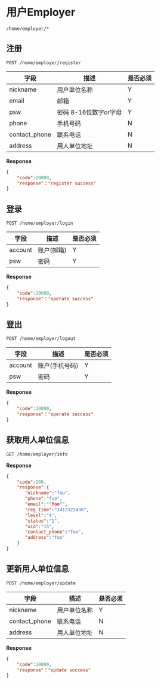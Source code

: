用户Employer
===
`/home/employer/*`


## 注册    
`POST /home/employer/register` 

字段  |描述 |  是否必须 
------------ | -------------| -------------
nickname | 用户单位名称     | Y
email|  邮箱      | Y
psw  | 密码 8-16位数字or字母   | Y
phone| 手机号码 | N
contact_phone | 联系电话 | N
address  |用人单位地址 | N




**Response**  

```json
{
    "code":20000,
    "response"："register success"
}
```


## 登录
`POST /home/employer/login`

字段  |描述 |  是否必须 
------------ | -------------| -------------
account | 账户(邮箱)    | Y
psw| 密码  | Y

 **Response**  

```json  
{
    "code":20000,
    "response"："operate success"
}
```

## 登出
`POST /home/employer/logout`

字段  |描述 |  是否必须 
------------ | -------------| -------------
account | 账户(手机号码)      | Y
psw| 密码  | Y

 **Response**  

```json  
{
    "code":20000,
    "response"："operate success"
}
```


## 获取用人单位信息
`GET /home/employer/info`

**Response**  

```json  
{
    "code":200,
    "response":{
       "nickname":"foo",
       "phone":"foo",
       "email":""foo"",
       "reg_time":"1412322430",
       "level":"4",
       "status":"1",
       "uid":"15",
       "contact_phone":"foo",
       "address":"foo"
    }
}
```


## 更新用人单位信息
`POST /home/employer/update`

字段  |描述 |  是否必须 
------------ | -------------| -------------
nickname | 用户单位名称     | Y
contact_phone | 联系电话 | N
address  |用人单位地址 | N

 **Response**  

```json  
{
    "code":20000,
    "response"："update success"
}
```
 



 



